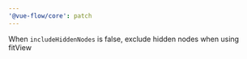 ```yaml
---
'@vue-flow/core': patch
---
```


When `includeHiddenNodes` is false, exclude hidden nodes when using fitView
